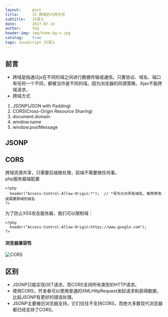 ```yaml
---
layout:     post
title:      JS 跨域的几种方式
subtitle:   JS深入
date:       2017-07-14
author:     Ywg
header-img: img/home-bg-o.jpg
catalog:    true
tags: JavaScript JS深入
---
```


## 前言
- 跨域是指通过js在不同的域之间进行数据传输或通信。只要协议、域名、端口有任何一个不同，都被当作是不同的域。因为浏览器的同源策略，Ajax不能跨域请求，
- 跨域方式
1. JSONP(JSON with Padding) 
2. CORS(Cross-Origin Resource Sharing)
3. document.domain
4. window.name
5. window.postMessage

## JSONP


## CORS
跨域资源共享，只需要后端做处理，前端不需要做任何事。<br>
php服务器端配置
``` 
<?php 
  header("Access-Control-Allow-Origin:*");  // *号为允许所有域名，推荐修改成需要跨域的域名
?>
``` 
为了防止XSS攻击服务器，我们可以限制域：
``` 
<?php 
  header("Access-Control-Allow-Origin:https://www.google.com");  
?>
``` 
#### 浏览器兼容性
![CORS](http://img.blog.csdn.net/20170719223605267?watermark/2/text/aHR0cDovL2Jsb2cuY3Nkbi5uZXQvcXFfMzYyNzY1Mjg=/font/5a6L5L2T/fontsize/400/fill/I0JBQkFCMA==/dissolve/70/gravity/SouthEast)

## 区别
- JSONP只能实现GET请求，而CORS支持所有类型的HTTP请求。
- 使用CORS，开发者可以使用普通的XMLHttpRequest发起请求和获得数据，比起JSONP有更好的错误处理。
- JSONP主要被旧浏览器支持，它们往往不支持CORS，而绝大多数现代浏览器都已经支持了CORS。
